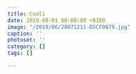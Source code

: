 ```yaml
---
title: Cooli
date: 2019-08-01 00:00:00 +0100
image: "/2019/06/20071211-DSCF0879.jpg"
caption: ''
photoset: ''
category: []
tags: []

---
```

